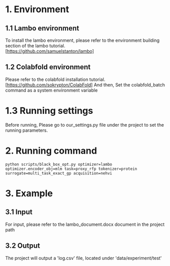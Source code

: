 # 1. Environment
## 1.1 Lambo environment
To install the lambo environment, please refer to the environment building section of the lambo tutorial. \
[https://github.com/samuelstanton/lambo]
## 1.2 Colabfold environment
Please refer to the colabfold installation tutorial.\
[https://github.com/sokrypton/ColabFold]
And then, Set the colabfold_batch command as a system environment variable
# 1.3 Running settings 
Before running, Please go to our_settings.py file under the project to set the running parameters.
# 2. Running command

```
python scripts/black_box_opt.py optimizer=lambo optimizer.encoder_obj=mlm task=proxy_rfp tokenizer=protein surrogate=multi_task_exact_gp acquisition=nehvi
```
# 3. Example
## 3.1 Input
For input, please refer to the lambo_document.docx document in the project path
## 3.2 Output
The project will output a 'log.csv' file, located under 'data/experiment/test'



